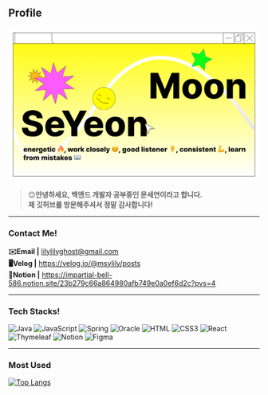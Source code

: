 ## Profile
![세연 깃허브에 오신 걸 환영합니다!](./images/intro.png)

>😊**안녕하세요, 백앤드 개발자 공부중인 문세연이라고 합니다.<br/>제 깃허브를 방문해주셔서 정말 감사합니다!**

---

### Contact Me!<br/>

**✉️Email |** lilylilyghost@gmail.com<br/>
**🖥️Velog |** https://velog.io/@msylily/posts<br/>
**📖Notion |** https://impartial-bell-586.notion.site/23b279c66a864980afb749e0a0ef6d2c?pvs=4

<!--https://github.com/anuraghazra/github-readme-stats-->

<hr/>

### Tech Stacks!<br/>

![Java](https://img.shields.io/badge/java-%23ED8B00.svg?style=for-the-badge&logo=openjdk&logoColor=white) ![JavaScript](https://img.shields.io/badge/javascript-%23323330.svg?style=for-the-badge&logo=javascript&logoColor=%23F7DF1E) ![Spring](https://img.shields.io/badge/spring-%236DB33F.svg?style=for-the-badge&logo=spring&logoColor=white) ![Oracle](https://img.shields.io/badge/Oracle-F80000?style=for-the-badge&logo=oracle&logoColor=white) ![HTML](https://img.shields.io/badge/html-%23E34F26.svg?style=for-the-badge&logo=html5&logoColor=white) ![CSS3](https://img.shields.io/badge/css3-%231572B6.svg?style=for-the-badge&logo=css3&logoColor=white) ![React](https://img.shields.io/badge/react-%2320232a.svg?style=for-the-badge&logo=react&logoColor=%2361DAFB) ![Thymeleaf](https://img.shields.io/badge/Thymeleaf-%23005C0F.svg?style=for-the-badge&logo=Thymeleaf&logoColor=white) ![Notion](https://img.shields.io/badge/Notion-%23000000.svg?style=for-the-badge&logo=notion&logoColor=white) ![Figma](https://img.shields.io/badge/figma-%23F24E1E.svg?style=for-the-badge&logo=figma&logoColor=white)

<hr/>

### Most Used<br/>

[![Top Langs](https://github-readme-stats.vercel.app/api/top-langs/?username=seyeon112&layout=donut&bg_color=30,FF3EA5,FFDB00,16FF00&title_color=fff&text_color=fff&ring_color=FFACAC)](https://github.com/anuraghazra/github-readme-stats)
